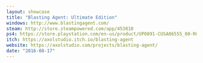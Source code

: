 ```yaml
---
layout: showcase
title: "Blasting Agent: Ultimate Edition"
windows: http://www.blastingagent.com/
steam: http://store.steampowered.com/app/453810
ps4: https://store.playstation.com/en-us/product/UP0891-CUSA06555_00-RGBLASTINGAGENTU
itch: https://axolstudio.itch.io/blasting-agent
website: https://axolstudio.com/projects/blasting-agent/
date: "2016-08-17"
---
```


